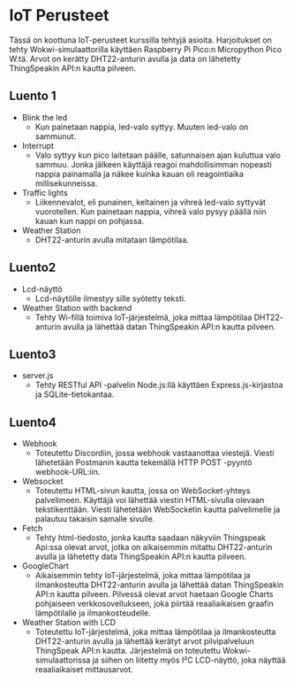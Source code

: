 # IoT Perusteet
Tässä on koottuna IoT-perusteet kurssilla tehtyjä asioita. Harjoitukset on tehty Wokwi-simulaattorilla käyttäen Raspberry Pi Pico:n Micropython Pico W:tä. Arvot on kerätty DHT22-anturin avulla ja data on lähetetty ThingSpeakin API:n kautta pilveen.

## Luento 1
- Blink the led
  - Kun painetaan nappia, led-valo syttyy. Muuten led-valo on sammunut.
- Interrupt
  - Valo syttyy kun pico laitetaan päälle, satunnaisen ajan kuluttua valo            sammuu. Jonka jälkeen käyttäjä reagoi mahdollisimman nopeasti nappia             painamalla ja näkee kuinka kauan oli reagointiaika millisekunneissa.
- Traffic lights
  - Liikennevalot, eli punainen, keltainen ja vihreä led-valo syttyvät               vuorotellen. Kun painetaan nappia, vihreä valo pysyy päällä niin kauan           kun nappi on pohjassa.
- Weather Station
  - DHT22-anturin avulla mitataan lämpötilaa.

## Luento2
- Lcd-näyttö
    - Lcd-näytölle ilmestyy sille syötetty teksti.
- Weather Station with backend
    - Tehty Wi-fillä toimiva IoT-järjestelmä, joka mittaa lämpötilaa DHT22-            anturin avulla ja lähettää datan ThingSpeakin API:n kautta pilveen.

## Luento3
- server.js
    - Tehty RESTful API -palvelin Node.js:llä käyttäen Express.js-kirjastoa ja         SQLite-tietokantaa.

## Luento4
- Webhook
    - Toteutettu Discordiin, jossa webhook vastaanottaa viestejä. Viesti               lähetetään Postmanin kautta tekemällä HTTP POST -pyyntö webhook-URL:iin.
- Websocket
    - Toteutettu HTML-sivun kautta, jossa on WebSocket-yhteys palvelimeen.             Käyttäjä voi lähettää viestin HTML-sivulla olevaan tekstikenttään. Viesti        lähetetään WebSocketin kautta palvelimelle ja palautuu takaisin samalle          sivulle.
- Fetch
    - Tehty html-tiedosto, jonka kautta saadaan näkyviin Thingspeak Api:ssa            olevat arvot, jotka on aikaisemmin mitattu DHT22-anturin avulla ja               lähetetty data ThingSpeakin API:n kautta pilveen.
- GoogleChart
    - Aikaisemmin tehty IoT-järjestelmä, joka mittaa lämpötilaa ja                     ilmankosteutta DHT22-anturin avulla ja lähettää datan ThingSpeakin               API:n kautta pilveen. Pilvessä olevat arvot haetaan Google Charts                pohjaiseen verkkosovellukseen, joka piirtää reaaliaikaisen graafin               lämpötilalle ja ilmankosteudelle.
- Weather Station with LCD
    - Toteutettu IoT-järjestelmä, joka mittaa lämpötilaa ja ilmankosteutta             DHT22-anturin avulla ja lähettää kerätyt arvot pilvipalveluun ThingSpeak         API:n kautta. Järjestelmä on toteutettu Wokwi-simulaattorissa ja                 siihen on liitetty myös I²C LCD-näyttö, joka näyttää                             reaaliaikaiset mittausarvot.


